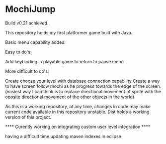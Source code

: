 # MochiJump
Build v0.21 achieved.

This repository holds my first platformer game built with Java.

Basic menu capability added:

Easy to do's:

Add keybinding in playable game to return to pause menu

More difficult to do's:

Create choose your level with database connection capability
Create a way to have screen follow mochi as he progress towards the edge of the screen. (easiest way I can think is to replace directional movement of sprite with the oposite directional movement of the other objects in the world)

As this is a working repository, at any time, changes in code may make current code available in this repository unstable. Dist holds a working version of this project.
 

**** Curently working on integrating custom user level integration ****

having a difficult time updating maven indexes in eclipse
